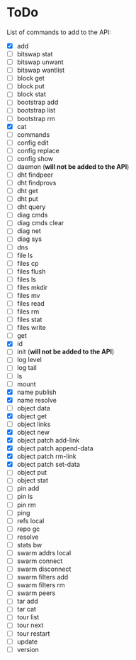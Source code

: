 # ToDo

List of commands to add to the API:

- [x] add
- [ ] bitswap stat
- [ ] bitswap unwant
- [ ] bitswap wantlist
- [ ] block get
- [ ] block put
- [ ] block stat
- [ ] bootstrap add
- [ ] bootstrap list
- [ ] bootstrap rm
- [x] cat
- [ ] commands
- [ ] config edit
- [ ] config replace
- [ ] config show
- [ ] daemon (**will not be added to the API**)
- [ ] dht findpeer
- [ ] dht findprovs
- [ ] dht get
- [ ] dht put
- [ ] dht query
- [ ] diag cmds
- [ ] diag cmds clear
- [ ] diag net
- [ ] diag sys
- [ ] dns
- [ ] file ls
- [ ] files cp
- [ ] files flush
- [ ] files ls
- [ ] files mkdir
- [ ] files mv
- [ ] files read
- [ ] files rm
- [ ] files stat
- [ ] files write
- [ ] get
- [x] id
- [ ] init (**will not be added to the API**)
- [ ] log level
- [ ] log tail
- [ ] ls
- [ ] mount
- [x] name publish
- [x] name resolve
- [ ] object data
- [x] object get
- [ ] object links
- [x] object new
- [x] object patch add-link
- [x] object patch append-data
- [x] object patch rm-link
- [x] object patch set-data
- [ ] object put
- [ ] object stat
- [ ] pin add
- [ ] pin ls
- [ ] pin rm
- [ ] ping
- [ ] refs local
- [ ] repo gc
- [ ] resolve
- [ ] stats bw
- [ ] swarm addrs local
- [ ] swarm connect
- [ ] swarm disconnect
- [ ] swarm filters add
- [ ] swarm filters rm
- [ ] swarm peers
- [ ] tar add
- [ ] tar cat
- [ ] tour list
- [ ] tour next
- [ ] tour restart
- [ ] update
- [ ] version
